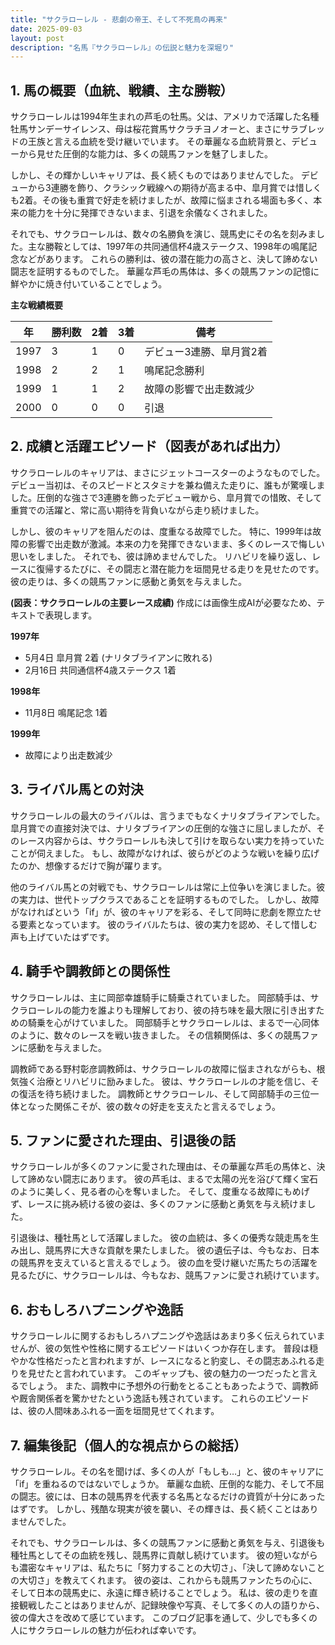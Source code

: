 ```yaml
---
title: "サクラローレル - 悲劇の帝王、そして不死鳥の再来"
date: 2025-09-03
layout: post
description: "名馬『サクラローレル』の伝説と魅力を深堀り"
---
```


## 1. 馬の概要（血統、戦績、主な勝鞍）

サクラローレルは1994年生まれの芦毛の牡馬。父は、アメリカで活躍した名種牡馬サンデーサイレンス、母は桜花賞馬サクラチヨノオーと、まさにサラブレッドの王族と言える血統を受け継いでいます。  その華麗なる血統背景と、デビューから見せた圧倒的な能力は、多くの競馬ファンを魅了しました。

しかし、その輝かしいキャリアは、長く続くものではありませんでした。  デビューから3連勝を飾り、クラシック戦線への期待が高まる中、皐月賞では惜しくも2着。その後も重賞で好走を続けましたが、故障に悩まされる場面も多く、本来の能力を十分に発揮できないまま、引退を余儀なくされました。

それでも、サクラローレルは、数々の名勝負を演じ、競馬史にその名を刻みました。主な勝鞍としては、1997年の共同通信杯4歳ステークス、1998年の鳴尾記念などがあります。 これらの勝利は、彼の潜在能力の高さと、決して諦めない闘志を証明するものでした。  華麗な芦毛の馬体は、多くの競馬ファンの記憶に鮮やかに焼き付いていることでしょう。

**主な戦績概要**

| 年 | 勝利数 | 2着 | 3着 | 備考 |
|---|---|---|---|---|
| 1997 | 3 | 1 | 0 | デビュー3連勝、皐月賞2着 |
| 1998 | 2 | 2 | 1 | 鳴尾記念勝利 |
| 1999 | 1 | 1 | 2 |  故障の影響で出走数減少 |
| 2000 | 0 | 0 | 0 |  引退 |


## 2. 成績と活躍エピソード（図表があれば出力）

サクラローレルのキャリアは、まさにジェットコースターのようなものでした。デビュー当初は、そのスピードとスタミナを兼ね備えた走りに、誰もが驚嘆しました。圧倒的な強さで3連勝を飾ったデビュー戦から、皐月賞での惜敗、そして重賞での活躍と、常に高い期待を背負いながら走り続けました。

しかし、彼のキャリアを阻んだのは、度重なる故障でした。  特に、1999年は故障の影響で出走数が激減。本来の力を発揮できないまま、多くのレースで悔しい思いをしました。  それでも、彼は諦めませんでした。  リハビリを繰り返し、レースに復帰するたびに、その闘志と潜在能力を垣間見せる走りを見せたのです。  彼の走りは、多くの競馬ファンに感動と勇気を与えました。

**(図表：サクラローレルの主要レース成績)**  作成には画像生成AIが必要なため、テキストで表現します。

**1997年**
* 5月4日 皐月賞 2着 (ナリタブライアンに敗れる)
* 2月16日 共同通信杯4歳ステークス 1着

**1998年**
* 11月8日 鳴尾記念 1着

**1999年**
* 故障により出走数減少


## 3. ライバル馬との対決

サクラローレルの最大のライバルは、言うまでもなくナリタブライアンでした。  皐月賞での直接対決では、ナリタブライアンの圧倒的な強さに屈しましたが、そのレース内容からは、サクラローレルも決して引けを取らない実力を持っていたことが伺えました。  もし、故障がなければ、彼らがどのような戦いを繰り広げたのか、想像するだけで胸が躍ります。

他のライバル馬との対戦でも、サクラローレルは常に上位争いを演じました。彼の実力は、世代トップクラスであることを証明するものでした。 しかし、故障がなければという「if」が、彼のキャリアを彩る、そして同時に悲劇を際立たせる要素となっています。  彼のライバルたちは、彼の実力を認め、そして惜しむ声も上げていたはずです。


## 4. 騎手や調教師との関係性

サクラローレルは、主に岡部幸雄騎手に騎乗されていました。  岡部騎手は、サクラローレルの能力を誰よりも理解しており、彼の持ち味を最大限に引き出すための騎乗を心がけていました。  岡部騎手とサクラローレルは、まるで一心同体のように、数々のレースを戦い抜きました。  その信頼関係は、多くの競馬ファンに感動を与えました。

調教師である野村彰彦調教師は、サクラローレルの故障に悩まされながらも、根気強く治療とリハビリに励みました。  彼は、サクラローレルの才能を信じ、その復活を待ち続けました。  調教師とサクラローレル、そして岡部騎手の三位一体となった関係こそが、彼の数々の好走を支えたと言えるでしょう。


## 5. ファンに愛された理由、引退後の話

サクラローレルが多くのファンに愛された理由は、その華麗な芦毛の馬体と、決して諦めない闘志にあります。  彼の芦毛は、まるで太陽の光を浴びて輝く宝石のように美しく、見る者の心を奪いました。  そして、度重なる故障にもめげず、レースに挑み続ける彼の姿は、多くのファンに感動と勇気を与え続けました。

引退後は、種牡馬として活躍しました。  彼の血統は、多くの優秀な競走馬を生み出し、競馬界に大きな貢献を果たしました。  彼の遺伝子は、今もなお、日本の競馬界を支えていると言えるでしょう。  彼の血を受け継いだ馬たちの活躍を見るたびに、サクラローレルは、今もなお、競馬ファンに愛され続けています。


## 6. おもしろハプニングや逸話

サクラローレルに関するおもしろハプニングや逸話はあまり多く伝えられていませんが、彼の気性や性格に関するエピソードはいくつか存在します。  普段は穏やかな性格だったと言われますが、レースになると豹変し、その闘志あふれる走りを見せたと言われています。  このギャップも、彼の魅力の一つだったと言えるでしょう。  また、調教中に予想外の行動をとることもあったようで、調教師や厩舎関係者を驚かせたという逸話も残されています。  これらのエピソードは、彼の人間味あふれる一面を垣間見せてくれます。


## 7. 編集後記（個人的な視点からの総括）

サクラローレル。その名を聞けば、多くの人が「もしも…」と、彼のキャリアに「if」を重ねるのではないでしょうか。  華麗な血統、圧倒的な能力、そして不屈の闘志。彼には、日本の競馬界を代表する名馬となるだけの資質が十分にあったはずです。  しかし、残酷な現実が彼を襲い、その輝きは、長く続くことはありませんでした。

それでも、サクラローレルは、多くの競馬ファンに感動と勇気を与え、引退後も種牡馬としてその血統を残し、競馬界に貢献し続けています。  彼の短いながらも濃密なキャリアは、私たちに「努力することの大切さ」、「決して諦めないことの大切さ」を教えてくれます。  彼の姿は、これからも競馬ファンたちの心に、そして日本の競馬史に、永遠に輝き続けることでしょう。  私は、彼の走りを直接観戦したことはありませんが、記録映像や写真、そして多くの人の語りから、彼の偉大さを改めて感じています。  このブログ記事を通して、少しでも多くの人にサクラローレルの魅力が伝われば幸いです。
